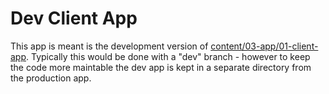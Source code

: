 # Dev Client App

This app is meant is the development version of [content/03-app/01-client-app](../01-client-app). Typically this would be done with a "dev" branch - however to keep the code more maintable the dev app is kept in a separate directory from the production app.
